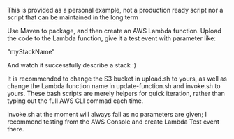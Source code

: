 This is provided as a personal example, not a production ready script nor a script that can be maintained in the long term

Use Maven to package, and then create an AWS Lambda function. Upload the code to the Lambda function, give it a test event with parameter like:

"myStackName"

And watch it successfully describe a stack :)

It is recommended to change the S3 bucket in upload.sh to yours, as well as change the Lambda function name in update-function.sh and invoke.sh to yours. These bash scripts are merely helpers for quick iteration, rather than typing out the full AWS CLI commad each time.

invoke.sh at the moment will always fail as no parameters are given; I recommend testing from the AWS Console and create Lambda Test event there.


